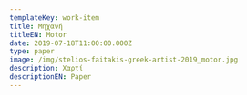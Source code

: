 ```yaml
---
templateKey: work-item
title: Μηχανή
titleEN: Motor
date: 2019-07-18T11:00:00.000Z
type: paper
image: /img/stelios-faitakis-greek-artist-2019_motor.jpg
description: Χαρτί
descriptionEN: Paper
---
```

